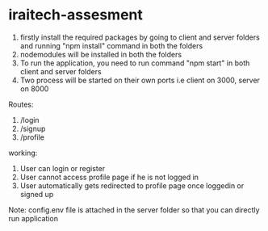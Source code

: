 # iraitech-assesment

1. firstly install the required packages by going to client and server folders and running "npm install" command in both the folders
2. nodemodules will be installed in both the folders
3. To run the application, you need to run command "npm start" in both client and server folders 
4. Two process will be started on their own ports i.e client on 3000, server on 8000

Routes:
1. /login
2. /signup
3. /profile

working:
1. User can login or register 
2. User cannot access profile page if he is not logged in
3. User automatically gets redirected to profile page once loggedin or signed up

Note: config.env file is attached in the server folder so that you can directly run application
